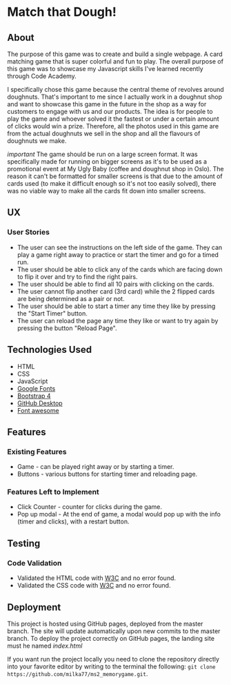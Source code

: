 # Match that Dough!

## About

The purpose of this game was to create and build a single webpage. A card matching game that is super colorful and fun to play. The overall purpose of this game was to showcase my Javascript skills I've learned recently through Code Academy. 

I specifically chose this game because the central theme of revolves around doughnuts. That's important to me since I actually work in a doughnut shop and want to showcase this game in the future in the shop as a way for customers to engage with us and our products. The idea is for people to play the game and whoever solved it the fastest or under a certain amount of clicks would win a prize.
Therefore, all the photos used in this game are from the actual doughnuts we sell in the shop and all the flavours of doughnuts we make.

*important* 
The game should be run on a large screen format. It was specifically made for running on bigger screens as it's to be used as a promotional event at My Ugly Baby (coffee and doughnut shop in Oslo).
The reason it can't be formatted for smaller screens is that due to the amount of cards used (to make it difficult enough so it's not too easily solved),
there was no viable way to make all the cards fit down into smaller screens. 

## UX

### User Stories
* The user can see the instructions on the left side of the game. They can play a game right away to practice or start the timer and go for a timed run. 
* The user should be able to click any of the cards which are facing down to flip it over and try to find the right pairs. 
* The user should be able to find all 10 pairs with clicking on the cards.
* The user cannot flip another card (3rd card) while the 2 flipped cards are being determined as a pair or not. 
* The user should be able to start a timer any time they like by pressing the "Start Timer" button.
* The user can reload the page any time they like or want to try again by pressing the button "Reload Page".


## Technologies Used
* HTML
* CSS
* JavaScript
* [Google Fonts](https://fonts.google.com)
* [Bootstrap 4](https://getbootstrap.com/)
* [GitHub Desktop](https://desktop.github.com/)
* [Font awesome](https://fontawesome.com/)

## Features
### Existing Features
* Game - can be played right away or by starting a timer. 
* Buttons - various buttons for starting timer and reloading page.

### Features Left to Implement
* Click Counter - counter for clicks during the game.
* Pop up modal - At the end of game, a modal would pop up with the info (timer and clicks), with a restart button.


## Testing





### Code Validation
* Validated the HTML code with [W3C](https://validator.w3.org/#validate_by_input) and no error found.
* Validated the CSS code with [W3C](https://jigsaw.w3.org/css-validator/#validate_by_input) and no error found.

## Deployment
This project is hosted using GitHub pages, deployed from the master branch. The site will update automatically upon new commits to the master branch. To deploy the project correctly on GitHub pages, the landing site must he named *index.html*

If you want run the project locally you need to clone the repository directly into your favorite editor by writing to the terminal the following: `git clone https://github.com/milka77/ms2_memorygame.git`.


